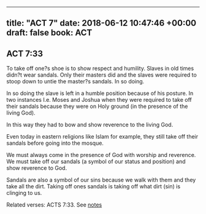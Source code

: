 
---
title: "ACT 7"
date: 2018-06-12 10:47:46 +00:00
draft: false
book: ACT
---

## ACT 7:33

To take off one?s shoe is to show respect and humility. Slaves in old times didn?t wear sandals. Only their masters did and the slaves were required to stoop down to untie the master?s sandals. In so doing.

In so doing the slave is left in a humble position because of his posture. In two instances I.e. Moses and Joshua when they were required to take off their sandals because they were on Holy ground (in the presence of the living God).

In this way they had to bow and show reverence to the living God.

Even today in eastern religions like Islam for example, they still take off their sandals before going into the mosque.

We must always come in the presence of God with worship and reverence. We must take off our sandals (a symbol of our status and position) and show reverence to God.

Sandals are also a symbol of our sins because we walk with them and they take all the dirt. Taking off ones sandals is taking off what dirt (sin) is clinging to us.

Related verses: ACTS 7:33. See [notes](https://my.bible.com/notes/2920447459195609258)

